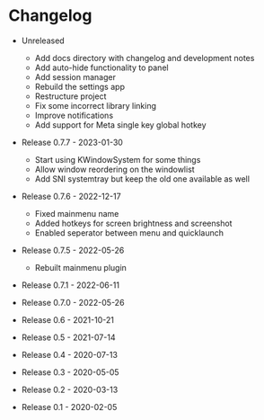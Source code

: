 
Changelog
============

* Unreleased
  - Add docs directory with changelog and development notes
  - Add auto-hide functionality to panel
  - Add session manager
  - Rebuild the settings app
  - Restructure project
  - Fix some incorrect library linking
  - Improve notifications
  - Add support for Meta single key global hotkey

* Release 0.7.7 - 2023-01-30
  - Start using KWindowSystem for some things
  - Allow window reordering on the windowlist
  - Add SNI systemtray but keep the old one available as well

* Release 0.7.6 - 2022-12-17
  - Fixed mainmenu name
  - Added hotkeys for screen brightness and screenshot
  - Enabled seperator between menu and quicklaunch

* Release 0.7.5 - 2022-05-26
  - Rebuilt mainmenu plugin

* Release 0.7.1 - 2022-06-11
* Release 0.7.0 - 2022-05-26
* Release 0.6 - 2021-10-21
* Release 0.5 - 2021-07-14
* Release 0.4 - 2020-07-13
* Release 0.3 - 2020-05-05
* Release 0.2 - 2020-03-13
* Release 0.1 - 2020-02-05